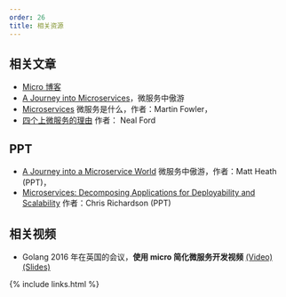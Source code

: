 ```yaml
---
order: 26
title: 相关资源
---
```


## 相关文章

- [Micro 博客](https://micro.mu/blog)
- [A Journey into Microservices](https://sudo.hailoapp.com/services/2015/03/09/journey-into-a-microservice-world-part-1/)，微服务中傲游
- [Microservices](http://martinfowler.com/articles/microservices.html) 微服务是什么，作者：Martin Fowler，
- [四个上微服务的理由](http://radar.oreilly.com/2015/04/4-reasons-why-microservices-resonate.html) 作者： Neal Ford

## PPT

- [A Journey into a Microservice World](https://speakerdeck.com/mattheath/a-journey-into-a-microservice-world) 微服务中傲游，作者：Matt Heath (PPT)，
- [Microservices: Decomposing Applications for Deployability and Scalability](http://www.slideshare.net/chris.e.richardson/microservices-decomposing-applications-for-deployability-and-scalability-jax) 作者：Chris Richardson (PPT)

## 相关视频

- Golang 2016 年在英国的会议，**使用 micro 简化微服务开发视频** [(Video)](https://www.youtube.com/watch?v=xspaDovwk34) [(Slides)](https://speakerdeck.com/asim/simplifying-microservices-with-micro)

{% include links.html %}
